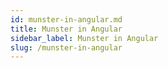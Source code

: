 ```yaml
---
id: munster-in-angular.md
title: Munster in Angular
sidebar_label: Munster in Angular
slug: /munster-in-angular
---
```

